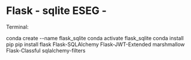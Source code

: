# Flask - sqlite  ESEG - 

Terminal:

conda create --name flask_sqlite
conda activate flask_sqlite
conda install pip
pip install flask Flask-SQLAlchemy Flask-JWT-Extended marshmallow Flask-Classful sqlalchemy-filters
